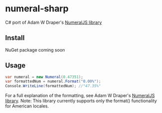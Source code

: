 # numeral-sharp
C# port of Adam W Draper's [NumeralJS library](https://github.com/adamwdraper/Numeral-js)

## Install
NuGet package coming soon

## Usage
```C#
var numeral = new Numeral(0.47351);
var formattedNum = numeral.Format("0.00%");
Console.WriteLine(formattedNum); //"47.35%"
```

For a full explanation of the formatting, see Adam W Draper's [NumeralJS library](https://github.com/adamwdraper/Numeral-js).
Note: This library currently supports only the format() functionality for American locales.  
